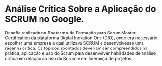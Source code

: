 # Análise Crítica Sobre a Aplicação do SCRUM no Google.

Desafio realizado no Bootcamp de Formação para Scrum Master Certification da plataforma Digital Inovation One (DIO), onde era necessário escolher uma empresa a qual utilizava SCRUM e desenvolvesse uma resenha crítica.
Os tópicos apontados deveriam ser compreendidos na prática, aplicação e uso do Scrum para desenvolver habilidades de análise crítica em relação ao uso do Scrum e em liderança de projetos.
